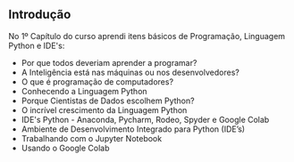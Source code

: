 ## Introdução

No 1º Capítulo do curso aprendi itens básicos de Programação, Linguagem Python e IDE's:

<ul>
  <li>Por que todos deveriam aprender a programar?</li>
  <li>A Inteligência está nas máquinas ou nos desenvolvedores?</li>
  <li>O que é programação de computadores?</li>
  <li>Conhecendo a Linguagem Python</li>
  <li>Porque Cientistas de Dados escolhem Python?</li>
  <li>O incrível crescimento da Linguagem Python</li>
  <li>IDE's Python - Anaconda, Pycharm, Rodeo, Spyder e Google Colab</li>
  <li>Ambiente de Desenvolvimento Integrado para Python (IDE’s)</li>
  <li>Trabalhando com o Jupyter Notebook</li>
  <li>Usando o Google Colab</li>
</ul>